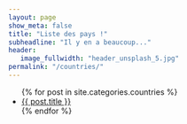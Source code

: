 ```yaml
---
layout: page
show_meta: false
title: "Liste des pays !"
subheadline: "Il y en a beaucoup..."
header:
   image_fullwidth: "header_unsplash_5.jpg"
permalink: "/countries/"
---
```

<ul>
    {% for post in site.categories.countries %}
    <li><a href="{{ site.url }}{{ site.baseurl }}{{ post.url }}">{{ post.title }}</a></li>
    {% endfor %}
</ul>

